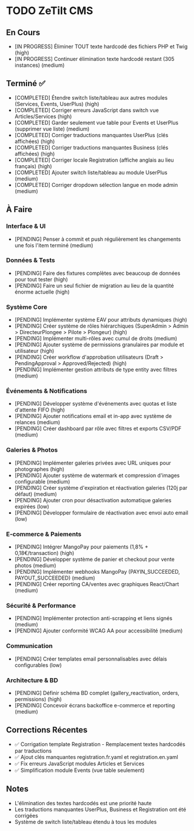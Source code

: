 # TODO ZeTilt CMS

## En Cours
- [IN PROGRESS] Éliminer TOUT texte hardcodé des fichiers PHP et Twig (high)
- [IN PROGRESS] Continuer élimination texte hardcodé restant (305 instances) (medium)

## Terminé ✅
- [COMPLETED] Étendre switch liste/tableau aux autres modules (Services, Events, UserPlus) (high)
- [COMPLETED] Corriger erreurs JavaScript dans switch vue Articles/Services (high)
- [COMPLETED] Garder seulement vue table pour Events et UserPlus (supprimer vue liste) (medium)
- [COMPLETED] Corriger traductions manquantes UserPlus (clés affichées) (high)
- [COMPLETED] Corriger traductions manquantes Business (clés affichées) (high)
- [COMPLETED] Corriger locale Registration (affiche anglais au lieu français) (high)
- [COMPLETED] Ajouter switch liste/tableau au module UserPlus (medium)
- [COMPLETED] Corriger dropdown sélection langue en mode admin (medium)

## À Faire
### Interface & UI
- [PENDING] Penser à commit et push régulièrement les changements une fois l'item terminé (medium)

### Données & Tests
- [PENDING] Faire des fixtures complètes avec beaucoup de données pour tout tester (high)
- [PENDING] Faire un seul fichier de migration au lieu de la quantité énorme actuelle (high)

### Système Core
- [PENDING] Implémenter système EAV pour attributs dynamiques (high)
- [PENDING] Créer système de rôles hiérarchiques (SuperAdmin > Admin > DirecteurPlongee > Pilote > Plongeur) (high)
- [PENDING] Implémenter multi-rôles avec cumul de droits (medium)
- [PENDING] Ajouter système de permissions granulaires par module et utilisateur (high)
- [PENDING] Créer workflow d'approbation utilisateurs (Draft > PendingApproval > Approved/Rejected) (high)
- [PENDING] Implémenter gestion attributs de type entity avec filtres (medium)

### Événements & Notifications
- [PENDING] Développer système d'événements avec quotas et liste d'attente FIFO (high)
- [PENDING] Ajouter notifications email et in-app avec système de relances (medium)
- [PENDING] Créer dashboard par rôle avec filtres et exports CSV/PDF (medium)

### Galeries & Photos
- [PENDING] Implémenter galeries privées avec URL uniques pour photographes (high)
- [PENDING] Ajouter système de watermark et compression d'images configurable (medium)
- [PENDING] Créer système d'expiration et réactivation galeries (120j par défaut) (medium)
- [PENDING] Ajouter cron pour désactivation automatique galeries expirées (low)
- [PENDING] Développer formulaire de réactivation avec envoi auto email (low)

### E-commerce & Paiements
- [PENDING] Intégrer MangoPay pour paiements (1,8% + 0,18€/transaction) (high)
- [PENDING] Développer système de panier et checkout pour vente photos (medium)
- [PENDING] Implémenter webhooks MangoPay (PAYIN_SUCCEEDED, PAYOUT_SUCCEEDED) (medium)
- [PENDING] Créer reporting CA/ventes avec graphiques React/Chart (medium)

### Sécurité & Performance
- [PENDING] Implémenter protection anti-scrapping et liens signés (medium)
- [PENDING] Ajouter conformité WCAG AA pour accessibilité (medium)

### Communication
- [PENDING] Créer templates email personnalisables avec délais configurables (low)

### Architecture & BD
- [PENDING] Définir schéma BD complet (gallery_reactivation, orders, permissions) (high)
- [PENDING] Concevoir écrans backoffice e-commerce et reporting (medium)

## Corrections Récentes
- ✅ Corrigation template Registration - Remplacement textes hardcodés par traductions
- ✅ Ajout clés manquantes registration.fr.yaml et registration.en.yaml
- ✅ Fix erreurs JavaScript modules Articles et Services
- ✅ Simplification module Events (vue table seulement)

## Notes
- L'élimination des textes hardcodés est une priorité haute
- Les traductions manquantes UserPlus, Business et Registration ont été corrigées
- Système de switch liste/tableau étendu à tous les modules